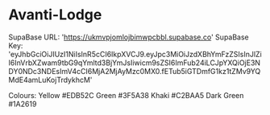 # Avanti-Lodge

SupaBase URL: 'https://ukmvpjomlojbimwpcbbl.supabase.co'
SupaBase Key: 'eyJhbGciOiJIUzI1NiIsInR5cCI6IkpXVCJ9.eyJpc3MiOiJzdXBhYmFzZSIsInJlZiI6InVrbXZwam9tbG9qYmltd3BjYmJsIiwicm9sZSI6ImFub24iLCJpYXQiOjE3NDY0NDc3NDEsImV4cCI6MjA2MjAyMzc0MX0.fETub5iGTDmfG1kz1tZMv9YQMdE4amLuKojTrdykhcM'

Colours: Yellow #EDB52C
         Green #3F5A38
         Khaki #C2BAA5
         Dark Green #1A2619